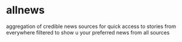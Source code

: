 # allnews
aggregation of credible news sources for quick access to stories from everywhere filtered to show u your preferred news from all sources 
